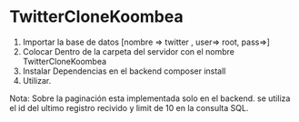 # TwitterCloneKoombea
1) Importar la base de datos [nombre => twitter , user=> root, pass=>]
2) Colocar Dentro de la carpeta del servidor con el nombre TwitterCloneKoombea
3) Instalar Dependencias en el backend composer install
4) Utilizar.

Nota:
Sobre la paginación esta implementada solo en el backend.
se utiliza el id del ultimo registro recivido y limit de 10 en la consulta SQL.

